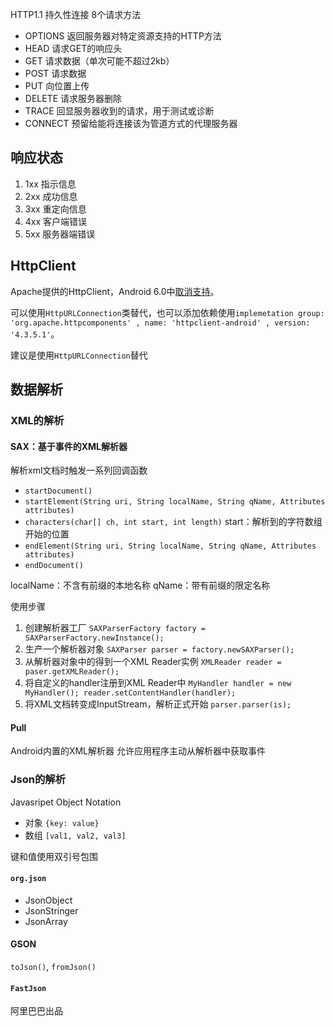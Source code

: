 HTTP1.1 持久性连接 8个请求方法

- OPTIONS 返回服务器对特定资源支持的HTTP方法
- HEAD 请求GET的响应头
- GET 请求数据（单次可能不超过2kb）
- POST 请求数据
- PUT 向位置上传
- DELETE 请求服务器删除
- TRACE 回显服务器收到的请求，用于测试或诊断
- CONNECT 预留给能将连接该为管道方式的代理服务器

## 响应状态

1. 1xx 指示信息
2. 2xx 成功信息
3. 3xx 重定向信息
4. 4xx 客户端错误
5. 5xx 服务器端错误

## HttpClient

Apache提供的HttpClient，Android 6.0中[取消支持](https://developer.android.com/about/versions/marshmallow/android-6.0-changes?hl=zh-cn#behavior-apache-http-client)。

可以使用`HttpURLConnection`类替代，也可以添加依赖使用`implemetation group: 'org.apache.httpcomponents' , name: 'httpclient-android' , version: '4.3.5.1'`。

建议是使用`HttpURLConnection`替代

## 数据解析

### XML的解析

#### SAX：基于事件的XML解析器

解析xml文档时触发一系列回调函数

- `startDocument()`
- `startElement(String uri, String localName, String qName, Attributes attributes)`
- `characters(char[] ch, int start, int length)` start：解析到的字符数组开始的位置
- `endElement(String uri, String localName, String qName, Attributes attributes)`
- `endDocument()`

localName：不含有前缀的本地名称
qName：带有前缀的限定名称

使用步骤

1. 创建解析器工厂 `SAXParserFactory factory = SAXParserFactory.newInstance();`
2. 生产一个解析器对象 `SAXParser parser = factory.newSAXParser();`
3. 从解析器对象中的得到一个XML Reader实例 `XMLReader reader = paser.getXMLReader();`
4. 将自定义的handler注册到XML Reader中 `MyHandler handler = new MyHandler(); reader.setContentHandler(handler);`
5. 将XML文档转变成InputStream，解析正式开始 `parser.parser(is);`

#### Pull

Android内置的XML解析器 允许应用程序主动从解析器中获取事件

### Json的解析

Javasripet Object Notation

- 对象 `{key: value}`
- 数组 `[val1, val2, val3]`

键和值使用双引号包围

#### `org.json` 

- JsonObject
- JsonStringer
- JsonArray

#### GSON

`toJson()`, `fromJson()`

#### `FastJson`

阿里巴巴出品